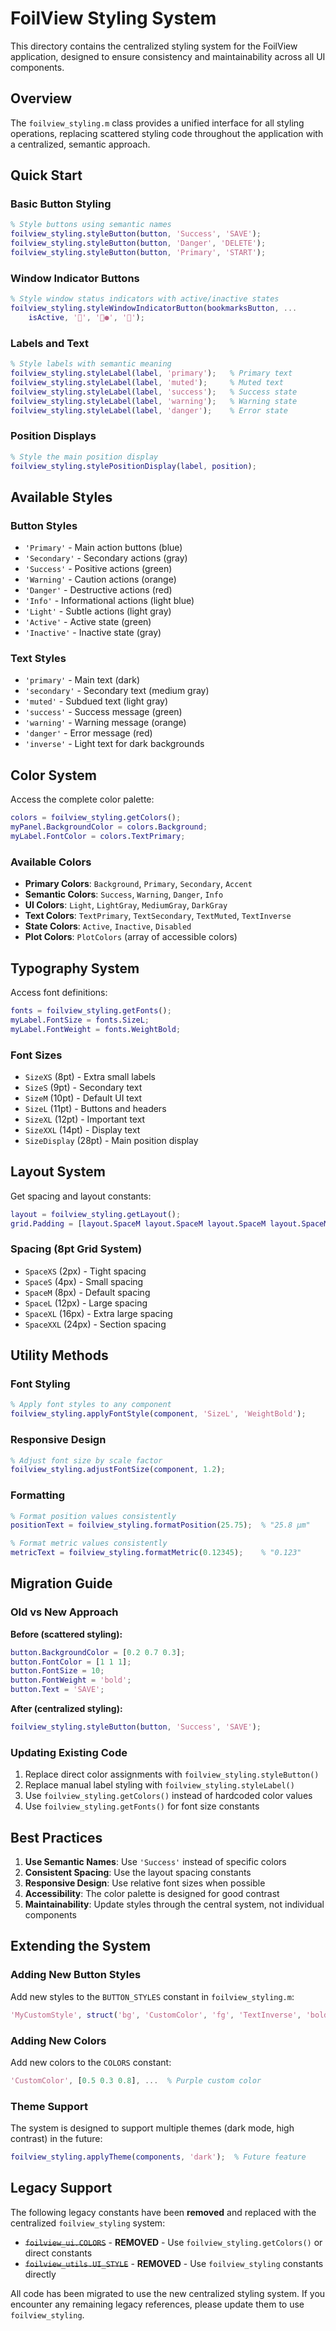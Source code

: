 # FoilView Styling System

This directory contains the centralized styling system for the FoilView application, designed to ensure consistency and maintainability across all UI components.

## Overview

The `foilview_styling.m` class provides a unified interface for all styling operations, replacing scattered styling code throughout the application with a centralized, semantic approach.

## Quick Start

### Basic Button Styling
```matlab
% Style buttons using semantic names
foilview_styling.styleButton(button, 'Success', 'SAVE');
foilview_styling.styleButton(button, 'Danger', 'DELETE');
foilview_styling.styleButton(button, 'Primary', 'START');
```

### Window Indicator Buttons
```matlab
% Style window status indicators with active/inactive states
foilview_styling.styleWindowIndicatorButton(bookmarksButton, ...
    isActive, '📌', '📌●', '📌');
```

### Labels and Text
```matlab
% Style labels with semantic meaning
foilview_styling.styleLabel(label, 'primary');   % Primary text
foilview_styling.styleLabel(label, 'muted');     % Muted text
foilview_styling.styleLabel(label, 'success');   % Success state
foilview_styling.styleLabel(label, 'warning');   % Warning state
foilview_styling.styleLabel(label, 'danger');    % Error state
```

### Position Displays
```matlab
% Style the main position display
foilview_styling.stylePositionDisplay(label, position);
```

## Available Styles

### Button Styles
- `'Primary'` - Main action buttons (blue)
- `'Secondary'` - Secondary actions (gray)
- `'Success'` - Positive actions (green)
- `'Warning'` - Caution actions (orange)
- `'Danger'` - Destructive actions (red)
- `'Info'` - Informational actions (light blue)
- `'Light'` - Subtle actions (light gray)
- `'Active'` - Active state (green)
- `'Inactive'` - Inactive state (gray)

### Text Styles
- `'primary'` - Main text (dark)
- `'secondary'` - Secondary text (medium gray)
- `'muted'` - Subdued text (light gray)
- `'success'` - Success message (green)
- `'warning'` - Warning message (orange)
- `'danger'` - Error message (red)
- `'inverse'` - Light text for dark backgrounds

## Color System

Access the complete color palette:
```matlab
colors = foilview_styling.getColors();
myPanel.BackgroundColor = colors.Background;
myLabel.FontColor = colors.TextPrimary;
```

### Available Colors
- **Primary Colors**: `Background`, `Primary`, `Secondary`, `Accent`
- **Semantic Colors**: `Success`, `Warning`, `Danger`, `Info`
- **UI Colors**: `Light`, `LightGray`, `MediumGray`, `DarkGray`
- **Text Colors**: `TextPrimary`, `TextSecondary`, `TextMuted`, `TextInverse`
- **State Colors**: `Active`, `Inactive`, `Disabled`
- **Plot Colors**: `PlotColors` (array of accessible colors)

## Typography System

Access font definitions:
```matlab
fonts = foilview_styling.getFonts();
myLabel.FontSize = fonts.SizeL;
myLabel.FontWeight = fonts.WeightBold;
```

### Font Sizes
- `SizeXS` (8pt) - Extra small labels
- `SizeS` (9pt) - Secondary text
- `SizeM` (10pt) - Default UI text
- `SizeL` (11pt) - Buttons and headers
- `SizeXL` (12pt) - Important text
- `SizeXXL` (14pt) - Display text
- `SizeDisplay` (28pt) - Main position display

## Layout System

Get spacing and layout constants:
```matlab
layout = foilview_styling.getLayout();
grid.Padding = [layout.SpaceM layout.SpaceM layout.SpaceM layout.SpaceM];
```

### Spacing (8pt Grid System)
- `SpaceXS` (2px) - Tight spacing
- `SpaceS` (4px) - Small spacing
- `SpaceM` (8px) - Default spacing
- `SpaceL` (12px) - Large spacing
- `SpaceXL` (16px) - Extra large spacing
- `SpaceXXL` (24px) - Section spacing

## Utility Methods

### Font Styling
```matlab
% Apply font styles to any component
foilview_styling.applyFontStyle(component, 'SizeL', 'WeightBold');
```

### Responsive Design
```matlab
% Adjust font size by scale factor
foilview_styling.adjustFontSize(component, 1.2);
```

### Formatting
```matlab
% Format position values consistently
positionText = foilview_styling.formatPosition(25.75);  % "25.8 μm"

% Format metric values consistently
metricText = foilview_styling.formatMetric(0.12345);    % "0.123"
```

## Migration Guide

### Old vs New Approach

**Before (scattered styling):**
```matlab
button.BackgroundColor = [0.2 0.7 0.3];
button.FontColor = [1 1 1];
button.FontSize = 10;
button.FontWeight = 'bold';
button.Text = 'SAVE';
```

**After (centralized styling):**
```matlab
foilview_styling.styleButton(button, 'Success', 'SAVE');
```

### Updating Existing Code

1. Replace direct color assignments with `foilview_styling.styleButton()`
2. Replace manual label styling with `foilview_styling.styleLabel()`
3. Use `foilview_styling.getColors()` instead of hardcoded color values
4. Use `foilview_styling.getFonts()` for font size constants

## Best Practices

1. **Use Semantic Names**: Use `'Success'` instead of specific colors
2. **Consistent Spacing**: Use the layout spacing constants
3. **Responsive Design**: Use relative font sizes when possible
4. **Accessibility**: The color palette is designed for good contrast
5. **Maintainability**: Update styles through the central system, not individual components

## Extending the System

### Adding New Button Styles
Add new styles to the `BUTTON_STYLES` constant in `foilview_styling.m`:
```matlab
'MyCustomStyle', struct('bg', 'CustomColor', 'fg', 'TextInverse', 'bold', true)
```

### Adding New Colors
Add new colors to the `COLORS` constant:
```matlab
'CustomColor', [0.5 0.3 0.8], ...  % Purple custom color
```

### Theme Support
The system is designed to support multiple themes (dark mode, high contrast) in the future:
```matlab
foilview_styling.applyTheme(components, 'dark');  % Future feature
```

## Legacy Support

The following legacy constants have been **removed** and replaced with the centralized `foilview_styling` system:

- ~~`foilview_ui.COLORS`~~ - **REMOVED** - Use `foilview_styling.getColors()` or direct constants
- ~~`foilview_utils.UI_STYLE`~~ - **REMOVED** - Use `foilview_styling` constants directly

All code has been migrated to use the new centralized styling system. If you encounter any remaining legacy references, please update them to use `foilview_styling`. 